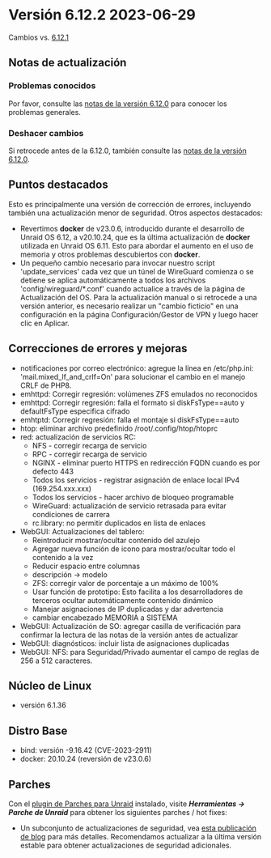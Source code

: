 # Versión 6.12.2 2023-06-29

Cambios vs. [6.12.1](6.12.1.md)

## Notas de actualización

### Problemas conocidos

Por favor, consulte las [notas de la versión 6.12.0](6.12.0.md#known-issues) para conocer los problemas generales.

### Deshacer cambios

Si retrocede antes de la 6.12.0, también consulte las [notas de la versión 6.12.0](6.12.0.md#rolling-back).

## Puntos destacados

Esto es principalmente una versión de corrección de errores, incluyendo también una actualización menor de seguridad. Otros aspectos destacados:

- Revertimos **docker** de v23.0.6, introducido durante el desarrollo de Unraid OS 6.12, a v20.10.24, que es la última
  actualización de **docker** utilizada en Unraid OS 6.11. Esto para abordar el aumento en el uso de memoria y
  otros problemas descubiertos con **docker**.
- Un pequeño cambio necesario para invocar nuestro script 'update\_services' cada vez que un túnel de WireGuard
  comienza o se detiene se aplica automáticamente a todos los archivos 'config/wireguard/\*.conf' cuando
  actualice a través de la página de Actualización del OS. Para la actualización manual o si retrocede a una
  versión anterior, es necesario realizar un "cambio ficticio" en una configuración en la página Configuración/Gestor de VPN
  y luego hacer clic en Aplicar.

## Correcciones de errores y mejoras

- notificaciones por correo electrónico: agregue la línea en /etc/php.ini: 'mail.mixed\_lf\_and\_crlf=On' para solucionar el cambio
  en el manejo CRLF de PHP8.
- emhttpd: Corregir regresión: volúmenes ZFS emulados no reconocidos
- emhttpd: Corregir regresión: falla el formato si diskFsType==auto y defaultFsType especifica cifrado
- emhtptd: Corregir regresión: falla el montaje si diskFsType==auto
- htop: eliminar archivo predefinido /root/.config/htop/htoprc
- red: actualización de servicios RC:
  - NFS - corregir recarga de servicio
  - RPC - corregir recarga de servicio
  - NGINX - eliminar puerto HTTPS en redirección FQDN cuando es por defecto 443
  - Todos los servicios - registrar asignación de enlace local IPv4 (169.254.xxx.xxx)
  - Todos los servicios - hacer archivo de bloqueo programable
  - WireGuard: actualización de servicio retrasada para evitar condiciones de carrera
  - rc.library: no permitir duplicados en lista de enlaces
- WebGUI: Actualizaciones del tablero:
  - Reintroducir mostrar/ocultar contenido del azulejo
  - Agregar nueva función de icono para mostrar/ocultar todo el contenido a la vez
  - Reducir espacio entre columnas
  - descripción -> modelo
  - ZFS: corregir valor de porcentaje a un máximo de 100%
  - Usar función de prototipo: Esto facilita a los desarrolladores de terceros ocultar automáticamente contenido dinámico
  - Manejar asignaciones de IP duplicadas y dar advertencia
  - cambiar encabezado MEMORIA a SISTEMA
- WebGUI: Actualización de SO: agregar casilla de verificación para confirmar la lectura de las notas de la versión antes de actualizar
- WebGUI: diagnósticos: incluir lista de asignaciones duplicadas
- WebGUI: NFS: para Seguridad/Privado aumentar el campo de reglas de 256 a 512 caracteres.

## Núcleo de Linux

- versión 6.1.36

## Distro Base

- bind: versión -9.16.42 (CVE-2023-2911)
- docker: 20.10.24 (reversión de v23.0.6)

## Parches

Con el [plugin de Parches para Unraid](https://forums.unraid.net/topic/185560-unraid-patch-plugin/) instalado, visite ***Herramientas → Parche de Unraid*** para obtener los siguientes parches / hot fixes:

- Un subconjunto de actualizaciones de seguridad, vea [esta publicación de blog](https://unraid.net/blog/cvd) para más detalles. Recomendamos actualizar a la última versión estable para obtener actualizaciones de seguridad adicionales.
